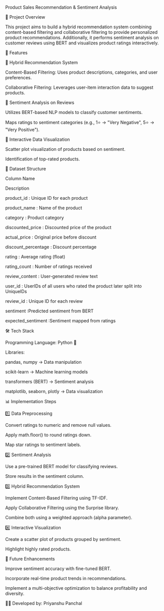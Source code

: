 Product Sales Recommendation & Sentiment Analysis

📌 Project Overview

This project aims to build a hybrid recommendation system combining content-based filtering and collaborative filtering to provide personalized product recommendations. Additionally, it performs sentiment analysis on customer reviews using BERT and visualizes product ratings interactively.

🚀 Features

🔹 Hybrid Recommendation System

Content-Based Filtering: Uses product descriptions, categories, and user preferences.

Collaborative Filtering: Leverages user-item interaction data to suggest products.

🔹 Sentiment Analysis on Reviews

Utilizes BERT-based NLP models to classify customer sentiments.

Maps ratings to sentiment categories (e.g., 1⭐ → "Very Negative", 5⭐ → "Very Positive").

🔹 Interactive Data Visualization

Scatter plot visualization of products based on sentiment.

Identification of top-rated products.

📂 Dataset Structure

Column Name

Description

product_id : Unique ID for each product

product_name : Name of the product

category : Product category

discounted_price :  Discounted price of the product

actual_price : Original price before discount

discount_percentage : Discount percentage

rating : Average rating (float)

rating_count : Number of ratings received

review_content : User-generated review text

user_id : UserIDs of all users who rated the product later split into UniqueIDs

review_id : Unique ID for each review

sentiment :Predicted sentiment from BERT

expected_sentiment :Sentiment mapped from ratings

🛠️ Tech Stack

Programming Language: Python 🐍

Libraries:

pandas, numpy → Data manipulation

scikit-learn → Machine learning models

transformers (BERT) → Sentiment analysis

matplotlib, seaborn, plotly → Data visualization

📊 Implementation Steps

1️⃣ Data Preprocessing

Convert ratings to numeric and remove null values.

Apply math.floor() to round ratings down.

Map star ratings to sentiment labels.

2️⃣ Sentiment Analysis

Use a pre-trained BERT model for classifying reviews.

Store results in the sentiment column.

3️⃣ Hybrid Recommendation System

Implement Content-Based Filtering using TF-IDF.

Apply Collaborative Filtering using the Surprise library.

Combine both using a weighted approach (alpha parameter).

4️⃣ Interactive Visualization

Create a scatter plot of products grouped by sentiment.

Highlight highly rated products.


📌 Future Enhancements

Improve sentiment accuracy with fine-tuned BERT.

Incorporate real-time product trends in recommendations.

Implement a multi-objective optimization to balance profitability and diversity.

👨‍💻 Developed by: Priyanshu Panchal
